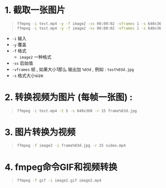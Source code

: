 # 1. 截取一张图片

>```bash
>ffmpeg -i test.mp4 -y -f image2 -ss 00:00:02 -vframes 1 -s 640x360 test.jpg 
>ffmpeg -i test.mp4 -y -f image2 -ss 00:00:02 -vframes 1 -s 640x360 test.bmp
>```

* `-i` 输入
* `-y` 覆盖
* `-f` 格式
  * `image2` 一种格式
* `-ss` 启始值
* `-vframes` 帧 , 如果大小1那么 输出加 `%03d` , 例如 : `test%03d.jpg`
* `-s` 格式大小size

# 2. 转换视频为图片 (每帧一张图) :

>```bash
>ffmpeg -i test.mp4 -t 5 -s 640x360 -r 15 frame%03d.jpg
>```

# 3. 图片转换为视频

> ```bash
> ffmpeg -f image2 -i frame%03d.jpg -r 25 video.mp4
> ```

# 4. fmpeg命令GIF和视频转换

> ```bash
> ffmpeg -f gif -i image2.gif image2.mp4
> ```

